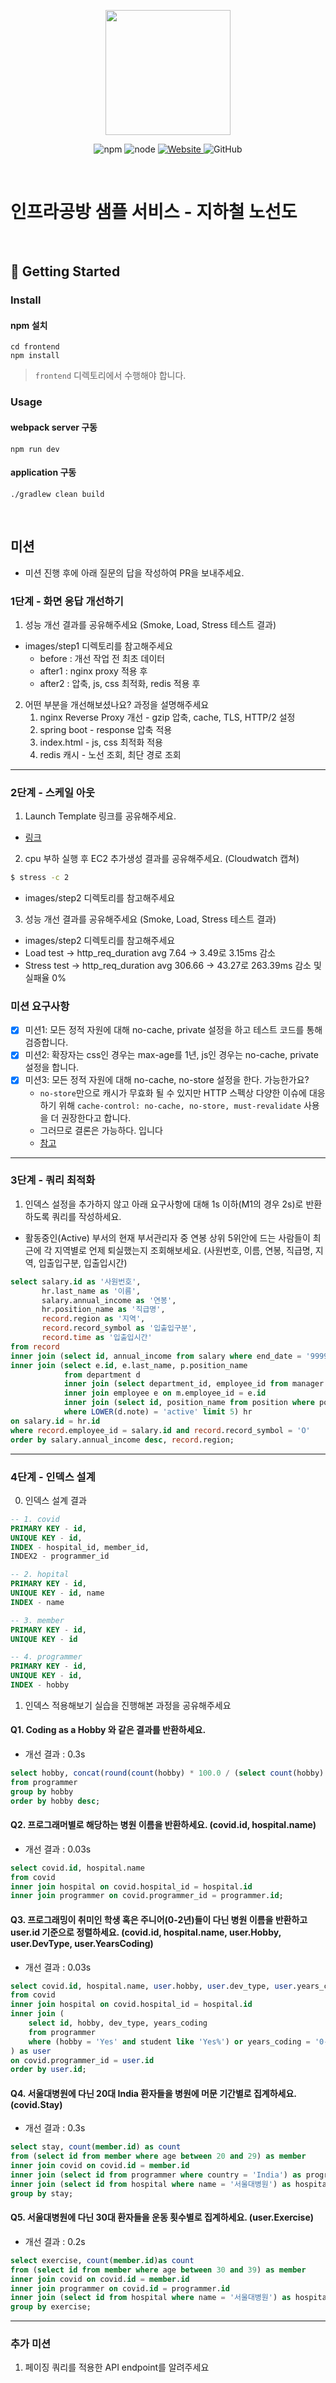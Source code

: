 <p align="center">
    <img width="200px;" src="https://raw.githubusercontent.com/woowacourse/atdd-subway-admin-frontend/master/images/main_logo.png"/>
</p>
<p align="center">
  <img alt="npm" src="https://img.shields.io/badge/npm-%3E%3D%205.5.0-blue">
  <img alt="node" src="https://img.shields.io/badge/node-%3E%3D%209.3.0-blue">
  <a href="https://edu.nextstep.camp/c/R89PYi5H" alt="nextstep atdd">
    <img alt="Website" src="https://img.shields.io/website?url=https%3A%2F%2Fedu.nextstep.camp%2Fc%2FR89PYi5H">
  </a>
  <img alt="GitHub" src="https://img.shields.io/github/license/next-step/atdd-subway-service">
</p>

<br>

# 인프라공방 샘플 서비스 - 지하철 노선도

<br>

## 🚀 Getting Started

### Install
#### npm 설치
```
cd frontend
npm install
```
> `frontend` 디렉토리에서 수행해야 합니다.

### Usage
#### webpack server 구동
```
npm run dev
```
#### application 구동
```
./gradlew clean build
```
<br>

## 미션

* 미션 진행 후에 아래 질문의 답을 작성하여 PR을 보내주세요.


### 1단계 - 화면 응답 개선하기
1. 성능 개선 결과를 공유해주세요 (Smoke, Load, Stress 테스트 결과)
- images/step1 디렉토리를 참고해주세요
  - before : 개선 작업 전 최초 데이터
  - after1 : nginx proxy 적용 후
  - after2 : 압축, js, css 최적화, redis 적용 후

2. 어떤 부분을 개선해보셨나요? 과정을 설명해주세요
   1) nginx Reverse Proxy 개선 - gzip 압축, cache, TLS, HTTP/2 설정
   2) spring boot - response 압축 적용
   3) index.html - js, css 최적화 적용
   4) redis 캐시 - 노선 조회, 최단 경로 조회

---

### 2단계 - 스케일 아웃

1. Launch Template 링크를 공유해주세요.
  + [링크](https://ap-northeast-2.console.aws.amazon.com/ec2/v2/home?region=ap-northeast-2#LaunchTemplateDetails:launchTemplateId=lt-0dd7ae9f6c5d7501c)

2. cpu 부하 실행 후 EC2 추가생성 결과를 공유해주세요. (Cloudwatch 캡쳐)
```sh
$ stress -c 2
```
  + images/step2 디렉토리를 참고해주세요

3. 성능 개선 결과를 공유해주세요 (Smoke, Load, Stress 테스트 결과)
  + images/step2 디렉토리를 참고해주세요
  + Load test -> http_req_duration avg 7.64 -> 3.49로 3.15ms 감소
  + Stress test -> http_req_duration avg 306.66 -> 43.27로 263.39ms 감소 및 실패율 0%

### 미션 요구사항
- [x] 미션1: 모든 정적 자원에 대해 no-cache, private 설정을 하고 테스트 코드를 통해 검증합니다.
- [x] 미션2: 확장자는 css인 경우는 max-age를 1년, js인 경우는 no-cache, private 설정을 합니다.
- [x] 미션3: 모든 정적 자원에 대해 no-cache, no-store 설정을 한다. 가능한가요?
  - `no-store`만으로 캐시가 무효화 될 수 있지만 HTTP 스펙상 다양한 이슈에 대응하기 위해 `cache-control: no-cache, no-store, must-revalidate` 사용을 더 권장한다고 합니다. 
  - 그러므로 결론은 가능하다. 입니다
  - [참고](https://stackoverflow.com/questions/49547/how-do-we-control-web-page-caching-across-all-browsers)

---

### 3단계 - 쿼리 최적화

1. 인덱스 설정을 추가하지 않고 아래 요구사항에 대해 1s 이하(M1의 경우 2s)로 반환하도록 쿼리를 작성하세요.
- 활동중인(Active) 부서의 현재 부서관리자 중 연봉 상위 5위안에 드는 사람들이 최근에 각 지역별로 언제 퇴실했는지 조회해보세요. (사원번호, 이름, 연봉, 직급명, 지역, 입출입구분, 입출입시간)
```sql
select salary.id as '사원번호',
       hr.last_name as '이름',
       salary.annual_income as '연봉',
       hr.position_name as '직급명',
       record.region as '지역',
       record.record_symbol as '입출입구분',
       record.time as '입출입시간'
from record
inner join (select id, annual_income from salary where end_date = '9999-01-01') salary on record.employee_id = salary.id
inner join (select e.id, e.last_name, p.position_name 
            from department d
            inner join (select department_id, employee_id from manager where end_date = '9999-01-01') m on d.id = m.department_id
            inner join employee e on m.employee_id = e.id
            inner join (select id, position_name from position where position_name = 'Manager') p on e.id = p.id
            where LOWER(d.note) = 'active' limit 5) hr
on salary.id = hr.id 
where record.employee_id = salary.id and record.record_symbol = 'O' 
order by salary.annual_income desc, record.region;
```

---

### 4단계 - 인덱스 설계
0. 인덱스 설계 결과
```sql
-- 1. covid
PRIMARY KEY - id,
UNIQUE KEY - id,
INDEX - hospital_id, member_id,
INDEX2 - programmer_id

-- 2. hopital
PRIMARY KEY - id,
UNIQUE KEY - id, name
INDEX - name

-- 3. member
PRIMARY KEY - id,
UNIQUE KEY - id

-- 4. programmer
PRIMARY KEY - id,
UNIQUE KEY - id,
INDEX - hobby
```

1. 인덱스 적용해보기 실습을 진행해본 과정을 공유해주세요
#### Q1. Coding as a Hobby 와 같은 결과를 반환하세요.
- 개선 결과 : 0.3s
```sql
select hobby, concat(round(count(hobby) * 100.0 / (select count(hobby) from programmer), 1), '%') as percentage
from programmer
group by hobby
order by hobby desc;
```

#### Q2. 프로그래머별로 해당하는 병원 이름을 반환하세요. (covid.id, hospital.name)
- 개선 결과 : 0.03s
```sql
select covid.id, hospital.name 
from covid
inner join hospital on covid.hospital_id = hospital.id
inner join programmer on covid.programmer_id = programmer.id;
```

#### Q3. 프로그래밍이 취미인 학생 혹은 주니어(0-2년)들이 다닌 병원 이름을 반환하고 user.id 기준으로 정렬하세요. (covid.id, hospital.name, user.Hobby, user.DevType, user.YearsCoding)
- 개선 결과 : 0.03s
```sql
select covid.id, hospital.name, user.hobby, user.dev_type, user.years_coding
from covid
inner join hospital on covid.hospital_id = hospital.id
inner join (
    select id, hobby, dev_type, years_coding
    from programmer
    where (hobby = 'Yes' and student like 'Yes%') or years_coding = '0-2 years'
) as user
on covid.programmer_id = user.id
order by user.id;
```

#### Q4. 서울대병원에 다닌 20대 India 환자들을 병원에 머문 기간별로 집계하세요. (covid.Stay)
- 개선 결과 : 0.3s
```sql
select stay, count(member.id) as count
from (select id from member where age between 20 and 29) as member
inner join covid on covid.id = member.id 
inner join (select id from programmer where country = 'India') as programmer on member.id = programmer.id
inner join (select id from hospital where name = '서울대병원') as hospital on covid.hospital_id = hospital.id
group by stay;
```

#### Q5. 서울대병원에 다닌 30대 환자들을 운동 횟수별로 집계하세요. (user.Exercise)
- 개선 결과 : 0.2s
```sql
select exercise, count(member.id)as count
from (select id from member where age between 30 and 39) as member
inner join covid on covid.id = member.id
inner join programmer on covid.id = programmer.id
inner join (select id from hospital where name = '서울대병원') as hospital on covid.hospital_id = hospital.id
group by exercise;
```

---

### 추가 미션

1. 페이징 쿼리를 적용한 API endpoint를 알려주세요
